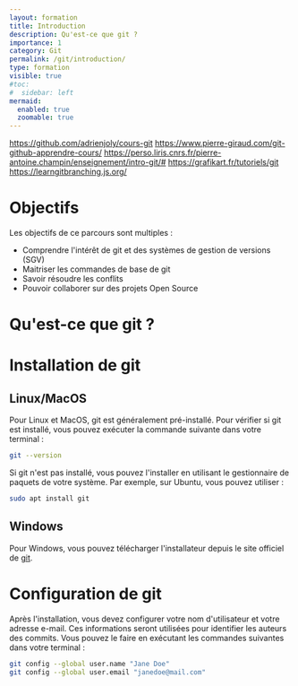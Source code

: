 ```yaml
---
layout: formation
title: Introduction
description: Qu'est-ce que git ?
importance: 1
category: Git
permalink: /git/introduction/
type: formation
visible: true
#toc:
#  sidebar: left
mermaid:
  enabled: true
  zoomable: true
---
```


https://github.com/adrienjoly/cours-git
https://www.pierre-giraud.com/git-github-apprendre-cours/
https://perso.liris.cnrs.fr/pierre-antoine.champin/enseignement/intro-git/#
https://grafikart.fr/tutoriels/git
https://learngitbranching.js.org/

# Objectifs

Les objectifs de ce parcours sont multiples :
- Comprendre l'intérêt de git et des systèmes de gestion de versions (SGV)
- Maitriser les commandes de base de git
- Savoir résoudre les conflits
- Pouvoir collaborer sur des projets Open Source

# Qu'est-ce que git ?

# Installation de git

## Linux/MacOS
Pour Linux et MacOS, git est généralement pré-installé. Pour vérifier si git est installé, vous pouvez exécuter la commande suivante dans votre terminal :

```bash
git --version
```
Si git n'est pas installé, vous pouvez l'installer en utilisant le gestionnaire de paquets de votre système. Par exemple, sur Ubuntu, vous pouvez utiliser :

```bash
sudo apt install git
```

## Windows

Pour Windows, vous pouvez télécharger l'installateur depuis le site officiel de [git](https://git-scm.com/download/win).

# Configuration de git

Après l'installation, vous devez configurer votre nom d'utilisateur et votre adresse e-mail. Ces informations seront utilisées pour identifier les auteurs des commits. Vous pouvez le faire en exécutant les commandes suivantes dans votre terminal :

```bash
git config --global user.name "Jane Doe"
git config --global user.email "janedoe@mail.com"
```
